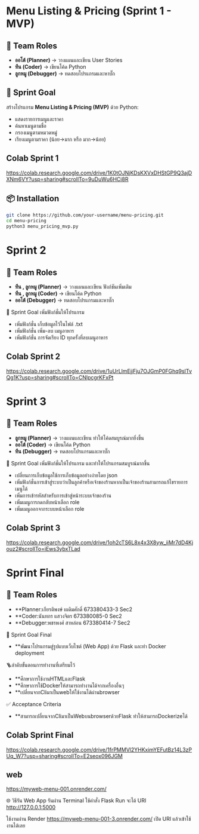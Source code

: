 # Menu Listing & Pricing (Sprint 1 - MVP)

## 👥 Team Roles
- **ออโต้ (Planner)** → วางแผนและเขียน User Stories
- **ทีน (Coder)** → เขียนโค้ด Python
- **ลูกหมู (Debugger)** → ทดสอบโปรแกรมและหาบั๊ก

## 🎯 Sprint Goal
สร้างโปรแกรม **Menu Listing & Pricing (MVP)** ด้วย Python:
- แสดงรายการเมนูและราคา
- ค้นหาเมนูตามชื่อ
- กรองเมนูตามหมวดหมู่
- เรียงเมนูตามราคา (น้อย→มาก หรือ มาก→น้อย)

## Colab Sprint 1 

https://colab.research.google.com/drive/1K0tOJNjKDsKXVxDHStGP9Q3ajDXNm6VY?usp=sharing#scrollTo=9uDuWu6HCi8R


## 📦 Installation
```bash
git clone https://github.com/your-username/menu-pricing.git
cd menu-pricing
python3 menu_pricing_mvp.py
```

# Sprint 2
## 👥 Team Roles
- **ทีน , ลูกหมู (Planner)** → วางแผนและเขียน ฟังก์ชันเพิ่มเติม
- **ทีน , ลูกหมู (Coder)** → เขียนโค้ด Python
- **ออโต้ (Debugger)** → ทดสอบโปรแกรมและหาบั๊ก
  
🎯 Sprint Goal
เพิ่มฟังก์ชั่นให้โปรแกรม
 - เพิ่มฟังก์ชั่น เก็บข้อมูลไว้ในไฟล์ .txt 
 - เพิ่มฟังก์ชั่น เพิ่ม-ลบ เมนูอาหาร
 - เพิ่มฟังก์ชั่น การจัดเรียง ID ทุกครั้งที่ลบเมนูอาหาร

## Colab Sprint 2

https://colab.research.google.com/drive/1uUrLlmEjjFju7OJGmP0FGhq9sITvQg1K?usp=sharing#scrollTo=CNlpcgrKFxPt

# Sprint 3
## 👥 Team Roles
- **ลูกหมู (Planner)** → วางแผนและเขียน ทำให้โค้ดสมบูรณ์มากยิ่งขึ้น
- **ออโต้ (Coder)** → เขียนโค้ด Python
- **ทีน (Debugger)** → ทดสอบโปรแกรมและหาบั๊ก
  
🎯 Sprint Goal
เพิ่มฟังก์ชั่นให้โปรแกรม และทำให้โปรแกรมสมบูรณ์มากขึ้น
  - เปลี่ยนการเก็บข้อมูลใช้การเก็บข้อมูลอย่างง่ายโดย json
  - เพิ่มฟังก์ชั่นการเข้าสู่ระบบว่าเป็นลูกค้าหรือเจ้าของร้านหากเป็นเจ้าของร้านสามารถแก้ไขรายการเมนูได้
  - เพิ่มการเข้ารหัสสำหรับการเข้าสู่หน้าระบบเจ้าของร้าน
  - เพิ่มเมนูการกดกลับหน้าเลือก role
  - เพิ่มเมนูออกจากระบบหน้าเลือก role

## Colab Sprint 3

https://colab.research.google.com/drive/1oh2cTS6L8x4x3X8yw_iiMr7dD4Kjouz2#scrollTo=iEws3ybxTLad

# Sprint Final
## 👥 Team Roles
- **Planner:เกียรติพงษ์ เผดิมศักดิ์ 673380433-3 Sec2 
- **Coder:นันทกร แสวงจิตร 673380085-0 Sec2 
- **Debugger:พชรพงศ์ สาหล่อน 673380414-7 Sec2
  
🎯 Sprint Goal Final
- **พัฒนาโปรแกรมสู่รูปแบบเว็บไซต์ (Web App) ด้วย Flask และทำ Docker deployment

🪜ลำดับขั้นตอนการทำงานที่เตรียมไว้
- **ศึกษาการใช้งานHTMLและFlask 
- **ศึกษาการใช้Dockerให้สามารถทำงานได้จากเครื่องอื่นๆ 
- **เปลี่ยนจากCliมาเป็นwebให้ใช้งานได้ผ่านbrowser

✅ Acceptance Criteria
- **สามารถเปลี่ยนจากCliมาเป็นWebบนbrowserด้วยFlask ทำให้สามารถDockerizeได้

## Colab Sprint Final

https://colab.research.google.com/drive/1frPMMVl2YHKximYEFutBz14L3zPUq_W7?usp=sharing#scrollTo=E2seox096JGM

## web

https://myweb-menu-001.onrender.com/

🌐 วิธีรัน Web App
รันผ่าน Terminal ใช้คำสั่ง Flask Run จะได้ URl
http://127.0.0.1:5000

ใช้งานผ่าน Render
https://myweb-menu-001-3.onrender.com/
เปิด URl แล้วเข้าใช้งานได้เลย


